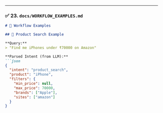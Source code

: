 
---

### ✅ 23. `docs/WORKFLOW_EXAMPLES.md`

```markdown
# 🔄 Workflow Examples

## 📘 Product Search Example

**Query:**  
> "Find me iPhones under ₹70000 on Amazon"

**Parsed Intent (from LLM):**
```json
{
  "intent": "product_search",
  "product": "iPhone",
  "filters": {
    "min_price": null,
    "max_price": 70000,
    "brands": ["Apple"],
    "sites": ["amazon"]
  }
}
